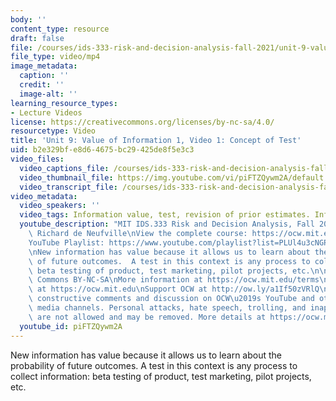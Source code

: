 ```yaml
---
body: ''
content_type: resource
draft: false
file: /courses/ids-333-risk-and-decision-analysis-fall-2021/unit-9-value-of-info-video-1_360p_16_9.mp4
file_type: video/mp4
image_metadata:
  caption: ''
  credit: ''
  image-alt: ''
learning_resource_types:
- Lecture Videos
license: https://creativecommons.org/licenses/by-nc-sa/4.0/
resourcetype: Video
title: 'Unit 9: Value of Information 1, Video 1: Concept of Test'
uid: b2e329bf-e8d6-4675-bc29-425de8f5e3c3
video_files:
  video_captions_file: /courses/ids-333-risk-and-decision-analysis-fall-2021/1TU95aAZrajU_1dTyVY-2JtNtvmlWv1x7_transcript.webvtt
  video_thumbnail_file: https://img.youtube.com/vi/piFTZQywm2A/default.jpg
  video_transcript_file: /courses/ids-333-risk-and-decision-analysis-fall-2021/1TU95aAZrajU_1dTyVY-2JtNtvmlWv1x7_transcript.pdf
video_metadata:
  video_speakers: ''
  video_tags: Information value, test, revision of prior estimates. Information collection
  youtube_description: "MIT IDS.333 Risk and Decision Analysis, Fall 2021\nInstructor:\
    \ Richard de Neufville\nView the complete course: https://ocw.mit.edu/courses/ids-333-risk-and-decision-analysis-fall-2021/\n\
    YouTube Playlist: https://www.youtube.com/playlist?list=PLUl4u3cNGP62jwhTqp8_1kwrkDkxZhpQC\n\
    \nNew information has value because it allows us to learn about the probability\
    \ of future outcomes.  A test in this context is any process to collect information:\
    \ beta testing of product, test marketing, pilot projects, etc.\n\nLicense: Creative\
    \ Commons BY-NC-SA\nMore information at https://ocw.mit.edu/terms\nMore courses\
    \ at https://ocw.mit.edu\nSupport OCW at http://ow.ly/a1If50zVRlQ\n\nWe encourage\
    \ constructive comments and discussion on OCW\u2019s YouTube and other social\
    \ media channels. Personal attacks, hate speech, trolling, and inappropriate comments\
    \ are not allowed and may be removed. More details at https://ocw.mit.edu/comments."
  youtube_id: piFTZQywm2A
---
```

New information has value because it allows us to learn about the probability of future outcomes. A test in this context is any process to collect information: beta testing of product, test marketing, pilot projects, etc.